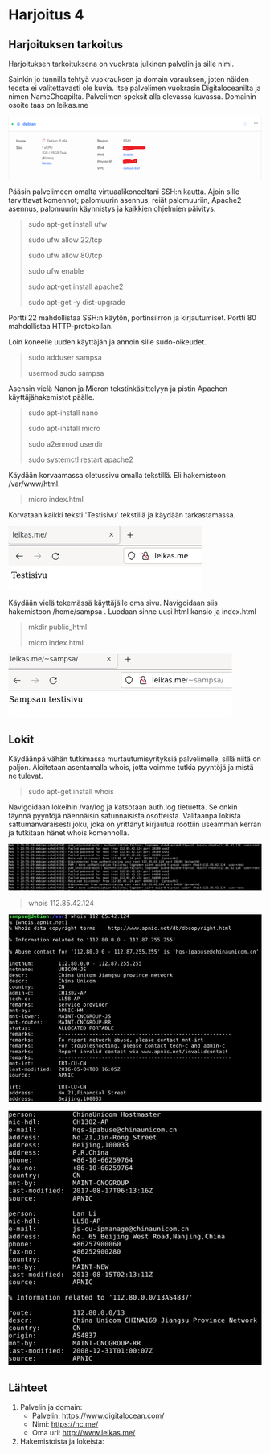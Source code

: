 # Harjoitus 4

## Harjoituksen tarkoitus

Harjoituksen tarkoituksena on vuokrata julkinen palvelin ja sille nimi.

Sainkin jo tunnilla tehtyä vuokrauksen ja domain varauksen, joten näiden teosta ei valitettavasti ole kuvia. Itse palvelimen vuokrasin Digitaloceanilta ja nimen NameCheapilta. Palvelimen speksit alla olevassa kuvassa. Domainin osoite taas on leikas.me 

![Image](/palvelin/palvelin.png "default")

Pääsin palvelimeen omalta virtuaalikoneeltani SSH:n kautta. Ajoin sille tarvittavat komennot; palomuurin asennus, reiät palomuuriin, Apache2 asennus, palomuurin käynnistys ja kaikkien ohjelmien päivitys.

>sudo apt-get install ufw
>
>sudo ufw allow 22/tcp
>
>sudo ufw allow 80/tcp
>
>sudo ufw enable
>
>sudo apt-get install apache2
>
>sudo apt-get -y dist-upgrade

Portti 22 mahdollistaa SSH:n käytön, portinsiirron ja kirjautumiset. Portti 80 mahdollistaa HTTP-protokollan. 

Loin koneelle uuden käyttäjän ja annoin sille sudo-oikeudet.

>sudo adduser sampsa
>
>usermod sudo sampsa

Asensin vielä Nanon ja Micron tekstinkäsittelyyn ja pistin Apachen käyttäjähakemistot päälle.

>sudo apt-install nano
>
>sudo apt-install micro
>
>sudo a2enmod userdir
>
>sudo systemctl restart apache2

Käydään korvaamassa oletussivu omalla tekstillä. Eli hakemistoon /var/www/html.

>micro index.html

Korvataan kaikki teksti 'Testisivu' tekstillä ja käydään tarkastamassa.

![Image](/palvelin/testisivu.png "default")

Käydään vielä tekemässä käyttäjälle oma sivu. Navigoidaan siis hakemistoon /home/sampsa . Luodaan sinne uusi html kansio ja index.html

>mkdir public_html
>
>micro index.html

![Image](/palvelin/kayttajansivu.png "default")


## Lokit

Käydäänpä vähän tutkimassa murtautumisyrityksiä palvelimelle, sillä niitä on paljon. Aloitetaan asentamalla whois, jotta voimme tutkia pyyntöjä ja mistä ne tulevat.

>sudo apt-get install whois
>

Navigoidaan lokeihin /var/log ja katsotaan auth.log tietuetta. Se onkin täynnä pyyntöjä näennäisin satunnaisista osotteista. Valitaanpa lokista sattumanvaraisesti joku, joka on yrittänyt kirjautua roottiin useamman kerran ja tutkitaan hänet whois komennolla.

![Image](/palvelin/attacker.png "default")

>whois 112.85.42.124

![Image](/palvelin/attacker1.png "default")

![Image](/palvelin/attacker2.png "default")

## Lähteet

1. Palvelin ja domain:
    * Palvelin: https://www.digitalocean.com/
    * Nimi: https://nc.me/
    * Oma url: http://www.leikas.me/ 
2. Hakemistoista ja lokeista: